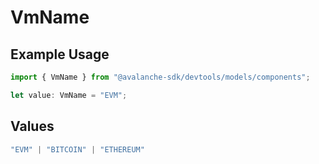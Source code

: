 # VmName

## Example Usage

```typescript
import { VmName } from "@avalanche-sdk/devtools/models/components";

let value: VmName = "EVM";
```

## Values

```typescript
"EVM" | "BITCOIN" | "ETHEREUM"
```